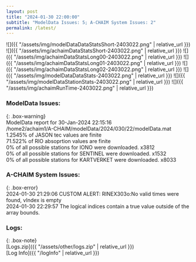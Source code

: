 ```yaml
---
layout: post
title: "2024-01-30 22:00:00"
subtitle: "ModelData Issues: 5; A-CHAIM System Issues: 2"
permalink: /latest/
---
```


![]({{ "/assets/img/modelDataDataStatsShort-2403022.png" | relative_url }})
![]({{ "/assets/img/achaimDataStatsShort-2403022.png" | relative_url }})
![]({{ "/assets/img/achaimDataStatsLong00-2403022.png" | relative_url }})
![]({{ "/assets/img/achaimDataStatsLong01-2403022.png" | relative_url }})
![]({{ "/assets/img/achaimDataStatsLong02-2403022.png" | relative_url }})
![]({{ "/assets/img/modelDataDataStats-2403022.png" | relative_url }})
![]({{ "/assets/img/modelDataStationStats-2403022.png" | relative_url }})
![]({{ "/assets/img/achaimRunTime-2403022.png" | relative_url }})


### ModelData Issues:  
  
{: .box-warning}  
 ModelData report for 30-Jan-2024 22:15:16   
 /home2/achaim1/A-CHAIM/modelData/2024/030/22/modelData.mat   
 1.2545% of JASON tec values are finite   
 71.522% of RIO absoprtion values are finite   
 0% of all possible stations for IONO were downloaded. x3812   
 0% of all possible stations for SENTINEL were downloaded. x1532   
 0% of all possible stations for KARTVERKET were downloaded. x8033   
  
### A-CHAIM System Issues:  
  
{: .box-error}  
2024-01-30 21:29:06 CUSTOM ALERT: RINEX303o:No valid times were found, vIndex is empty  
2024-01-30 22:29:57 The logical indices contain a true value outside of the array bounds.  

### Logs:  
  
{: .box-note}  
[Logs.zip]({{ "/assets/other/logs.zip" | relative_url }})  
[Log Info]({{ "/logInfo" | relative_url }})  
